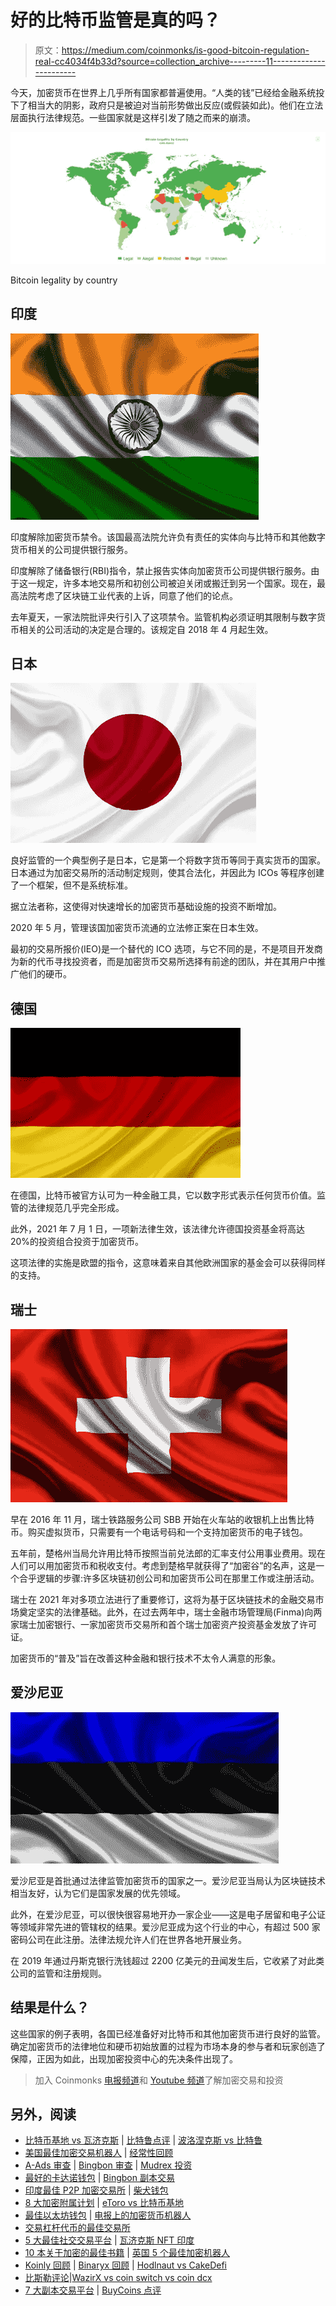 # 好的比特币监管是真的吗？

> 原文：<https://medium.com/coinmonks/is-good-bitcoin-regulation-real-cc4034f4b33d?source=collection_archive---------11----------------------->

今天，加密货币在世界上几乎所有国家都普遍使用。“人类的钱”已经给金融系统投下了相当大的阴影，政府只是被迫对当前形势做出反应(或假装如此)。他们在立法层面执行法律规范。一些国家就是这样引发了随之而来的崩溃。

![](img/348316f5cc33a99f09b8c85e0916c337.png)

Bitcoin legality by country

## **印度**

![](img/19a78cb4a7fa1498c740e43730c5f3df.png)

印度解除加密货币禁令。该国最高法院允许负有责任的实体向与比特币和其他数字货币相关的公司提供银行服务。

印度解除了储备银行(RBI)指令，禁止报告实体向加密货币公司提供银行服务。由于这一规定，许多本地交易所和初创公司被迫关闭或搬迁到另一个国家。现在，最高法院考虑了区块链工业代表的上诉，同意了他们的论点。

去年夏天，一家法院批评央行引入了这项禁令。监管机构必须证明其限制与数字货币相关的公司活动的决定是合理的。该规定自 2018 年 4 月起生效。

## **日本**

![](img/33f5cd9bce7e9085df96b84f82fbd6a8.png)

良好监管的一个典型例子是日本，它是第一个将数字货币等同于真实货币的国家。日本通过为加密交易所的活动制定规则，使其合法化，并因此为 ICOs 等程序创建了一个框架，但不是系统标准。

据立法者称，这使得对快速增长的加密货币基础设施的投资不断增加。

2020 年 5 月，管理该国加密货币流通的立法修正案在日本生效。

最初的交易所报价(IEO)是一个替代的 ICO 选项，与它不同的是，不是项目开发商为新的代币寻找投资者，而是加密货币交易所选择有前途的团队，并在其用户中推广他们的硬币。

## **德国**

![](img/c6b02d40ce75af5bb8b24c9a4484fe86.png)

在德国，比特币被官方认可为一种金融工具，它以数字形式表示任何货币价值。监管的法律规范几乎完全形成。

此外，2021 年 7 月 1 日，一项新法律生效，该法律允许德国投资基金将高达 20%的投资组合投资于加密货币。

这项法律的实施是欧盟的指令，这意味着来自其他欧洲国家的基金会可以获得同样的支持。

## **瑞士**

![](img/53d1b16059bc81dfa3d256cffaac2505.png)

早在 2016 年 11 月，瑞士铁路服务公司 SBB 开始在火车站的收银机上出售比特币。购买虚拟货币，只需要有一个电话号码和一个支持加密货币的电子钱包。

五年前，楚格州当局允许用比特币按照当前兑法郎的汇率支付公用事业费用。现在人们可以用加密货币和税收支付。考虑到楚格早就获得了“加密谷”的名声，这是一个合乎逻辑的步骤:许多区块链初创公司和加密货币公司在那里工作或注册活动。

瑞士在 2021 年对多项立法进行了重要修订，这将为基于区块链技术的金融交易市场奠定坚实的法律基础。此外，在过去两年中，瑞士金融市场管理局(Finma)向两家瑞士加密银行、一家加密货币交易所和首个瑞士加密资产投资基金发放了许可证。

加密货币的“普及”旨在改善这种金融和银行技术不太令人满意的形象。

## **爱沙尼亚**

![](img/f0c0ce0fc543a14bb12aca767ef22e29.png)

爱沙尼亚是首批通过法律监管加密货币的国家之一。爱沙尼亚当局认为区块链技术相当友好，认为它们是国家发展的优先领域。

此外，在爱沙尼亚，可以很快很容易地开办一家企业——这是电子居留和电子公证等领域非常先进的管辖权的结果。爱沙尼亚成为这个行业的中心，有超过 500 家密码公司在此注册。法律法规允许人们在世界各地开展业务。

在 2019 年通过丹斯克银行洗钱超过 2200 亿美元的丑闻发生后，它收紧了对此类公司的监管和注册规则。

## **结果是什么？**

这些国家的例子表明，各国已经准备好对比特币和其他加密货币进行良好的监管。确定加密货币的法律地位和硬币初始放置的过程为市场本身的参与者和玩家创造了保障，正因为如此，出现加密投资中心的先决条件出现了。

> 加入 Coinmonks [电报频道](https://t.me/coincodecap)和 [Youtube 频道](https://www.youtube.com/c/coinmonks/videos)了解加密交易和投资

## 另外，阅读

*   [比特币基地 vs 瓦济克斯](https://blog.coincodecap.com/coinbase-vs-wazirx) | [比特鲁点评](https://blog.coincodecap.com/bitrue-review) | [波洛涅克斯 vs 比特鲁](https://blog.coincodecap.com/poloniex-vs-bittrex)
*   [美国最佳加密交易机器人](https://blog.coincodecap.com/crypto-trading-bots-in-the-us) | [经常性回顾](https://blog.coincodecap.com/changelly-review)
*   [A-Ads 审查](https://blog.coincodecap.com/a-ads-review) | [Bingbon 审查](https://blog.coincodecap.com/bingbon-review) | [Mudrex 投资](https://blog.coincodecap.com/mudrex-invest-review-the-best-way-to-invest-in-crypto)
*   [最好的卡达诺钱包](https://blog.coincodecap.com/best-cardano-wallets) | [Bingbon 副本交易](https://blog.coincodecap.com/bingbon-copy-trading)
*   [印度最佳 P2P 加密交易所](https://blog.coincodecap.com/p2p-crypto-exchanges-in-india) | [柴犬钱包](https://blog.coincodecap.com/baby-shiba-inu-wallets)
*   [8 大加密附属计划](https://blog.coincodecap.com/crypto-affiliate-programs) | [eToro vs 比特币基地](https://blog.coincodecap.com/etoro-vs-coinbase)
*   [最佳以太坊钱包](https://blog.coincodecap.com/best-ethereum-wallets) | [电报上的加密货币机器人](https://blog.coincodecap.com/telegram-crypto-bots)
*   [交易杠杆代币的最佳交易所](https://blog.coincodecap.com/leveraged-token-exchanges)
*   [5 大最佳社交交易平台](https://blog.coincodecap.com/best-social-trading-platforms) | [瓦济克斯 NFT 印度](https://blog.coincodecap.com/wazirx-nft-india)
*   [10 本关于加密的最佳书籍](https://blog.coincodecap.com/best-crypto-books) | [英国 5 个最佳加密机器人](https://blog.coincodecap.com/uk-trading-bots)
*   [Koinly 回顾](https://blog.coincodecap.com/koinly-review) | [Binaryx 回顾](https://blog.coincodecap.com/binaryx-review) | [Hodlnaut vs CakeDefi](https://blog.coincodecap.com/hodlnaut-vs-cakedefi-vs-celsius)
*   [比斯勒评论](https://blog.coincodecap.com/bitsler-review)|[WazirX vs coin switch vs coin dcx](https://blog.coincodecap.com/wazirx-vs-coinswitch-vs-coindcx)
*   [7 大副本交易平台](https://blog.coincodecap.com/copy-trading-platforms) | [BuyCoins 点评](https://blog.coincodecap.com/buycoins-review)